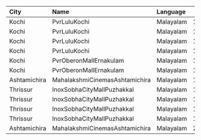 | City         | Name                           | Language  |  Time | Type          | Price | Capacity | Booked |
| :----------- | :----------------------------- | :-------- | ----: | :------------ | ----: | -------: | -----: |
| Kochi        | PvrLuluKochi                   | Malayalam | 12:55 | Classic       |  110₹ |       39 |     22 |
| Kochi        | PvrLuluKochi                   | Malayalam | 12:55 | ClassicPlus   |  140₹ |       91 |     56 |
| Kochi        | PvrLuluKochi                   | Malayalam | 12:55 | Prime         |  160₹ |       64 |     46 |
| Kochi        | PvrLuluKochi                   | Malayalam | 12:55 | Recliner      |  290₹ |        9 |      6 |
| Kochi        | PvrOberonMallErnakulam         | Malayalam | 16:35 | Classic       |  129₹ |       54 |     31 |
| Kochi        | PvrOberonMallErnakulam         | Malayalam | 16:35 | ClassicPlus   |  160₹ |      104 |     73 |
| Ashtamichira | MahalakshmiCinemasAshtamichira | Malayalam | 18:30 | GreenCircle   |  120₹ |      106 |     54 |
| Thrissur     | InoxSobhaCityMallPuzhakkal     | Malayalam | 19:20 | Club          |  170₹ |       23 |      0 |
| Thrissur     | InoxSobhaCityMallPuzhakkal     | Malayalam | 19:20 | Executive     |  130₹ |       11 |      0 |
| Thrissur     | InoxSobhaCityMallPuzhakkal     | Malayalam | 19:20 | RoyalRecliner |  290₹ |        1 |      0 |
| Thrissur     | InoxSobhaCityMallPuzhakkal     | Malayalam | 19:20 | Royal         |  170₹ |        4 |      0 |
| Ashtamichira | MahalakshmiCinemasAshtamichira | Malayalam | 21:45 | GreenCircle   |  120₹ |      106 |     54 |
